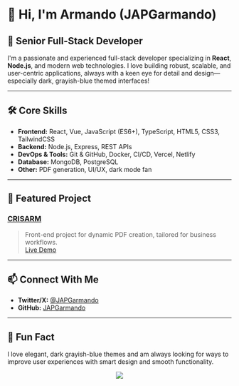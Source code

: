 # 👋 Hi, I'm Armando (JAPGarmando)

## 🚀 Senior Full-Stack Developer

I'm a passionate and experienced full-stack developer specializing in **React**, **Node.js**, and modern web technologies. I love building robust, scalable, and user-centric applications, always with a keen eye for detail and design—especially dark, grayish-blue themed interfaces!

---

## 🛠️ Core Skills

- **Frontend:** React, Vue, JavaScript (ES6+), TypeScript, HTML5, CSS3, TailwindCSS
- **Backend:** Node.js, Express, REST APIs
- **DevOps & Tools:** Git & GitHub, Docker, CI/CD, Vercel, Netlify
- **Database:** MongoDB, PostgreSQL
- **Other:** PDF generation, UI/UX, dark mode fan

---

## 🌟 Featured Project

### [CRISARM](https://github.com/JAPGarmando/CRISARM)
> Front-end project for dynamic PDF creation, tailored for business workflows.  
> [Live Demo](https://japgarmando.github.io/CRISARM/)

---

## 📫 Connect With Me

- **Twitter/X:** [@JAPGarmando](https://twitter.com/JAPGarmando)
- **GitHub:** [JAPGarmando](https://github.com/JAPGarmando)

---

## 🖤 Fun Fact

I love elegant, dark grayish-blue themes and am always looking for ways to improve user experiences with smart design and smooth functionality.

<div align="center">
  <img src="https://capsule-render.vercel.app/api?type=wave&color=0b2545&height=110&section=footer"/>
</div>
